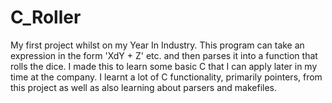 # C_Roller
My first project whilst on my Year In Industry. This program can take an expression in the form 'XdY + Z' etc.
and then parses it into a function that rolls the dice.
I made this to learn some basic C that I can apply later in my time at the company.
I learnt a lot of C functionality, primarily pointers, from this project as well as also learning about parsers and makefiles.
